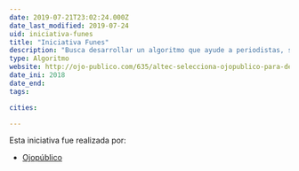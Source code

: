 ```yaml
---
date: 2019-07-21T23:02:24.000Z
date_last_modified: 2019-07-24
uid: iniciativa-funes
title: "Iniciativa Funes"
description: "Busca desarrollar un algoritmo que ayude a periodistas, sociedad civil y órganos de control del Estado a alertar e identificar casos y escenarios con altas probabilidades de corrupción en el sector público."
type: Algoritmo
website: http://ojo-publico.com/635/altec-selecciona-ojopublico-para-desarrollar-proyecto-funes-un-algoritmo-contra-la-corrupcion
date_ini: 2018
date_end: 
tags:

cities: 

---
```


Esta iniciativa fue realizada por:

- [Ojopúblico](/organizaciones/ojo-publico)
